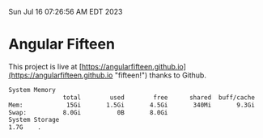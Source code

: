 Sun Jul 16 07:26:56 AM EDT 2023

# Angular Fifteen


This project is live at [https://angularfifteen.github.io](https://angularfifteen.github.io "fifteen!") thanks to Github.

```bash
System Memory
               total        used        free      shared  buff/cache   available
Mem:            15Gi       1.5Gi       4.5Gi       340Mi       9.3Gi        13Gi
Swap:          8.0Gi          0B       8.0Gi
System Storage
1.7G	.
